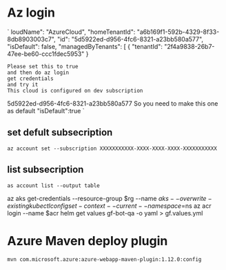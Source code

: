 # Az login
`
loudName": "AzureCloud",
"homeTenantId": "a6b169f1-592b-4329-8f33-8db8903003c7",
"id": "5d5922ed-d956-4fc6-8321-a23bb580a577",
"isDefault": false,
"managedByTenants": [
{
"tenantId": "2f4a9838-26b7-47ee-be60-ccc1fdec5953"
}

    Please set this to true
    and then do az login
    get credentials
    and try it
    This cloud is configured on dev subscription
    
5d5922ed-d956-4fc6-8321-a23bb580a577
    So you need to make this one as default 
    "isDefault":true
`
## set defult subsecription
```
az account set --subscription XXXXXXXXXXX-XXXX-XXXX-XXXX-XXXXXXXXXXX
```
## list subsecription
```
as account list --output table
```
az aks get-credentials --resource-group $rg --name $aks --overwrite-existing
kubectl config set-context --current --namespace=$ns
az acr login --name $acr
helm get values gf-bot-qa -o yaml > gf.values.yml
# Azure Maven deploy plugin
```
mvn com.microsoft.azure:azure-webapp-maven-plugin:1.12.0:config
```

